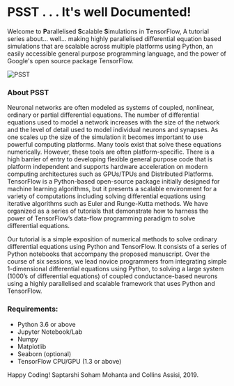 # PSST . . . It's well Documented!
Welcome to **P**arallelised **S**calable **S**imulations in **T**ensorFlow, A tutorial series about... well... making highly parallelised differential equation based simulations that are scalable across multiple platforms using Python, an easily accessible general purpose programming language, and the power of Google's open source package TensorFlow.

![PSST](https://raw.githubusercontent.com/technosap/PSST/master/PSST.png)

### About PSST
Neuronal networks are often modeled as systems of coupled, nonlinear, ordinary or partial differential equations. The number of differential equations used to model a network increases with the size of the network and the level of detail used to model individual neurons and synapses. As one scales up the size of the simulation it becomes important to use powerful computing platforms. Many tools exist that solve these equations numerically. However, these tools are often platform-specific. There is a high barrier of entry to developing flexible general purpose code that is platform independent and supports hardware acceleration on modern computing architectures such as GPUs/TPUs and Distributed Platforms. TensorFlow is a Python-based open-source package initially designed for machine learning algorithms, but it presents a scalable environment for a variety of computations including solving differential equations using iterative algorithms such as Euler and Runge-Kutta methods. We have organized as a series of tutorials that demonstrate how to harness the power of TensorFlow’s data-flow programming paradigm to solve differential equations. 

Our tutorial is a simple exposition of numerical methods to solve ordinary differential equations using Python and TensorFlow. It consists of a series of Python notebooks that accompany the proposed manuscript. Over the course of six sessions, we lead novice programmers from integrating simple 1-dimensional differential equations using Python, to solving a large system (1000’s of differential equations) of coupled conductance-based neurons using a highly parallelised and scalable framework that uses Python and TensorFlow. 

### Requirements:
- Python 3.6 or above
- Jupyter Notebook/Lab
- Numpy
- Matplotlib
- Seaborn (optional)
- TensorFlow CPU/GPU (1.3 or above)

Happy Coding!
Saptarshi Soham Mohanta and Collins Assisi, 2019.
